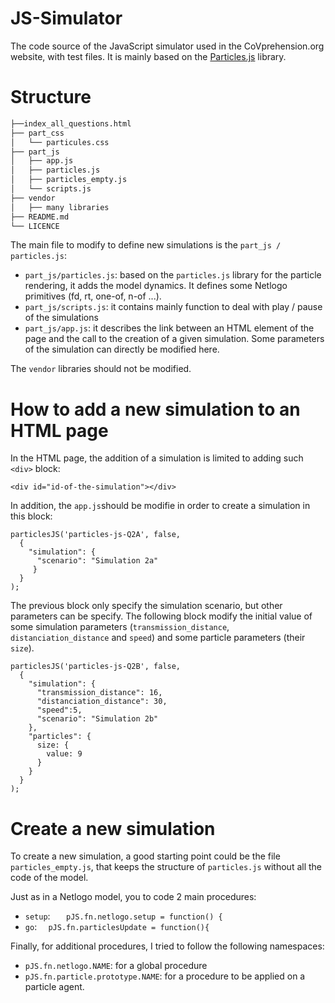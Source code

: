 # JS-Simulator
The code source of the JavaScript simulator used in the CoVprehension.org website, with test files. It is mainly based on the [Particles.js](https://vincentgarreau.com/particles.js/) library.

# Structure

```bash
├──index_all_questions.html
├── part_css
│   └── particules.css
├── part_js
│   ├── app.js
│   ├── particles.js
│   ├── particles_empty.js
│   └── scripts.js
├── vendor
│   ├── many libraries
├── README.md
└── LICENCE
```

The main file to modify to define new simulations is the `part_js / particles.js`:
  * `part_js/particles.js`: based on the `particles.js` library for the particle rendering, it adds the model dynamics. It defines some Netlogo primitives (fd, rt, one-of, n-of ...).
  * `part_js/scripts.js`: it contains mainly function to deal with play / pause of the simulations
  * `part_js/app.js`: it describes the link between an HTML element of the page and the call to the creation of a given simulation. Some parameters of the simulation can directly be modified here.

The `vendor` libraries should not be modified.


# How to add a new simulation to an HTML page

In the HTML page, the addition of a simulation is limited to adding such `<div>` block:

```
<div id="id-of-the-simulation"></div>
```

In addition, the `app.js`should be modifie in order to create a simulation in this block:

```
particlesJS('particles-js-Q2A', false,
  {
    "simulation": {
      "scenario": "Simulation 2a"
     }
  }
);
```

The previous block only specify the simulation scenario, but other parameters can be specify. The following block modify the initial value of some simulation parameters (`transmission_distance`, `distanciation_distance` and `speed`) and some particle parameters (their `size`).
```
particlesJS('particles-js-Q2B', false,
  {
    "simulation": {
      "transmission_distance": 16,
      "distanciation_distance": 30,
      "speed":5,
      "scenario": "Simulation 2b"
    },
    "particles": {
      size: {
        value: 9
      }
    }
  }
);
```

# Create a new simulation

To create a new simulation, a good starting point could be the file `particles_empty.js`, that keeps the structure of `particles.js` without all the code of the model.

Just as in a Netlogo model, you to code 2 main procedures: 
 * `setup`: `	pJS.fn.netlogo.setup = function() {`
 * `go`: `	pJS.fn.particlesUpdate = function(){` 

Finally, for additional procedures, I tried to follow the following namespaces:
 * `pJS.fn.netlogo.NAME`: for a global procedure
 * `pJS.fn.particle.prototype.NAME`: for a procedure to be applied on a particle agent.
 
